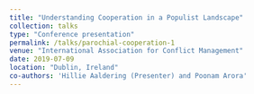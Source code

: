 ```yaml
---
title: "Understanding Cooperation in a Populist Landscape"
collection: talks
type: "Conference presentation"
permalink: /talks/parochial-cooperation-1
venue: "International Association for Conflict Management"
date: 2019-07-09
location: "Dublin, Ireland"
co-authors: 'Hillie Aaldering (Presenter) and Poonam Arora'
---
```


